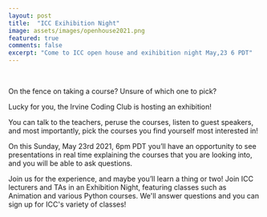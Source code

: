 ```yaml
---
layout: post
title:  "ICC Exihibition Night"
image: assets/images/openhouse2021.png
featured: true
comments: false
excerpt: "Come to ICC open house and exihibition night May,23 6 PDT"
---
```



<br/>


On the fence on taking a course? Unsure of which one to pick?   

Lucky for you, the Irvine Coding Club is hosting an exhibition!   

You can talk to the teachers, peruse the courses, listen to guest speakers, and most importantly, pick the courses you find yourself most interested in!  

On this Sunday, May 23rd 2021, 6pm PDT you’ll have an opportunity to see presentations in real time explaining the courses that you are looking into, and you will be able to ask questions.  

Join us for the experience, and maybe you’ll learn a thing or two!
Join ICC lecturers and TAs in an Exhibition Night, featuring classes such as Animation and various Python courses. We'll answer questions and you can sign up for ICC's variety of classes!
